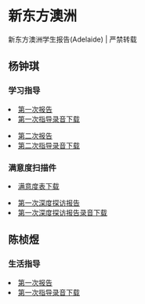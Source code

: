 # 新东方澳洲
新东方澳洲学生报告(Adelaide) | 严禁转载

## 杨钟琪
### 学习指导
<a href="https://github.com/JoeFu/xdf/blob/master/%E6%9D%A8%E9%92%9F%E7%90%AA/%E6%9D%A8%E9%92%9F%E6%A3%8B-%E5%85%B3%E7%88%B1%E8%AE%A1%E5%88%92%E5%AD%A6%E4%B9%A0%E6%8C%87%E5%AF%BC%E6%8A%A5%E5%91%8A.docx"><li>第一次报告</li></a>
<a href="https://www.dropbox.com/s/jqosmom2amrpcbl/%E6%9D%A8%E9%92%9F%E7%90%AA%E6%8C%87%E5%AF%BC.m4a?dl=0"><li>第一次指导录音下载</li></a>


<a href="https://github.com/JoeFu/xdf/blob/master/%E6%9D%A8%E9%92%9F%E7%90%AA/%E6%9D%A8%E9%92%9F%E6%A3%8B-%E5%85%B3%E7%88%B1%E8%AE%A1%E5%88%92%E5%AD%A6%E4%B9%A0%E6%8C%87%E5%AF%BC%E6%8A%A5%E5%91%8A%E7%AC%AC%E4%BA%8C%E6%AC%A1.docx"><li>第二次报告</li></a>
<a href="https://www.dropbox.com/s/358xh9sgufof8im/%E6%9D%A8%E9%92%9F%E7%90%AA%E6%8C%87%E5%AF%BC2.m4a?dl=0"><li>第二次指导录音下载</li></a>

### 满意度扫描件

<a href="https://github.com/JoeFu/xdf/blob/master/%E6%9D%A8%E9%92%9F%E7%90%AA/%E5%85%B3%E7%88%B1%E8%AE%A1%E5%88%92%E6%9C%8D%E5%8A%A1%E5%BA%A6%E6%BB%A1%E6%84%8F%E8%A1%A8_%E6%9D%A8%E9%92%9F%E6%A3%8B(Sign).pdf"><li>满意度表下载</li></a>



<a href="https://github.com/JoeFu/xdf/blob/master/%E6%9D%A8%E9%92%9F%E7%90%AA/%E6%9D%A8%E9%92%9F%E7%90%AA-%E5%85%B3%E7%88%B1%E8%AE%A1%E5%88%92%E6%8E%A2%E8%AE%BF%E6%8A%A5%E5%91%8A%20%E7%AC%AC%E4%B8%80%E6%AC%A1.docx"><li>第一次深度探访报告</li></a>
<a href="https://www.dropbox.com/s/7ouhsubtxdta717/%E6%9D%A8%E9%92%9F%E7%90%AA%E6%8C%87%E5%AF%BC.m4a?dl=0"><li>第一次深度探访报告录音下载</li></a>

## 陈桢煜
### 生活指导
<a href=""><li>第一次报告</li></a>
<a href="https://www.dropbox.com/s/pefvgczjfnb0usd/%E9%99%88%E6%A1%A2%E7%85%9C%20%E7%AC%AC%E4%B8%80%E6%AC%A1%E6%8A%A5%E5%91%8A.m4a?dl=0"><li>第一次指导录音下载</li></a>
